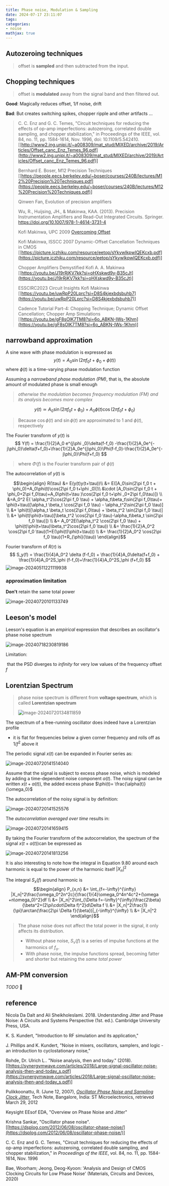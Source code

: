 ```yaml
---
title: Phase noise, Modulation & Sampling
date: 2024-07-17 23:11:07
tags:
categories:
- noise
mathjax: true
---
```


## Autozeroing techniques

> offset is **sampled** and then subtracted from the input.



## Chopping techniques

> offset is **modulated** away from the signal band and then filtered out.

**Good**: Magically reduces offset, 1/f noise, drift

**Bad**: But creates switching spikes, chopper ripple and other artifacts …





> C. C. Enz and G. C. Temes, "Circuit techniques for reducing the effects of op-amp imperfections: autozeroing, correlated double sampling, and chopper stabilization," in Proceedings of the IEEE, vol. 84, no. 11, pp. 1584-1614, Nov. 1996, doi: 10.1109/5.542410. [[http://www2.ing.unipi.it/~a008309/mat_stud/MIXED/archive/2019/Articles/Offset_canc_Enz_Temes_96.pdf](http://www2.ing.unipi.it/~a008309/mat_stud/MIXED/archive/2019/Articles/Offset_canc_Enz_Temes_96.pdf)]
>
> Bernhard E. Boser, M12 Precision Techniques [[https://people.eecs.berkeley.edu/~boser/courses/240B/lectures/M12%20Precision%20Techniques.pdf](https://people.eecs.berkeley.edu/~boser/courses/240B/lectures/M12%20Precision%20Techniques.pdf)]
>
> Qinwen Fan, Evolution of precision amplifiers
>
> Wu, R., Huijsing, JH., & Makinwa, KAA. (2013). Precision Instrumentation Amplifiers and Read-Out Integrated Circuits. Springer. https://doi.org/10.1007/978-1-4614-3731-4
>
> Kofi Makinwa, UPC 2009 [Overcoming Offset](https://electronicengineering.phd.upc.edu/en/courses-and-seminars/courses-materials/2008-2009/slides-makinwa-1)
>
> Kofi Makinwa, ISSCC 2007 Dynamic-Offset Cancellation Techniques in CMOS [[https://picture.iczhiku.com/resource/eetop/sYkywlkpwIQEKcxb.pdf](https://picture.iczhiku.com/resource/eetop/sYkywlkpwIQEKcxb.pdf)]
>
> Chopper Amplifiers Demystified Kofi A. A. Makinwa [[https://youtu.be/J19rRjKV7kk?si=oHXskwd9y-B35cJt](https://youtu.be/J19rRjKV7kk?si=oHXskwd9y-B35cJt)]
>
> ESSCIRC2023 Circuit Insights Kofi Makinwa [[https://youtu.be/uwRpP20Lprc?si=D8S4kjexbdsbuhb7](https://youtu.be/uwRpP20Lprc?si=D8S4kjexbdsbuhb7)]
>
> Cadence Tutorial Part-4: Chopping Technique; Dynamic Offset Cancellation; Chopper Amp Simulations [[https://youtu.be/gF8sOlK7TM8?si=6o_ABKN-IWs-1Khm](https://youtu.be/gF8sOlK7TM8?si=6o_ABKN-IWs-1Khm)]





## narrowband approximation

A sine wave with phase modulation is expressed as
$$
y(t) = A_0 \sin(2\pi f_0 t + \phi _0 +\phi (t))
$$
where $\phi (t)$ is a time-varying phase modulation function



Assuming a *narrowband phase modulation (PM)*, that is, the absolute amount of modulated phase is small enough

> *otherwise the modulation becomes frequency modulation (FM) and its analysis becomes more complex*

$$
y(t) \simeq A_0 \sin(2\pi f_0 t +\phi _0) + A_0 \phi (t)\cos(2\pi f_0 t + \phi _0)
$$

> Because $\cos \phi(t)$ and $\sin \phi(t)$ are approximated to $1$ and $\phi (t)$, respectively



The Fourier transform of $y(t)$ is
$$
Y(f) = \frac{1}{2}A_0 e^{j\phi _0}\delta(f-f_0) -\frac{1}{2}A_0e^{-j\phi_0}\delta(f+f_0)+\frac{1}{2}A_0e^{j\phi_0}\Phi(f-f_0)-\frac{1}{2}A_0e^{-j\phi_0}\Phi(f+f_0)
$$

> where $\Phi(f)$ is the Fourier transform pair of $\phi(t)$



The autocorrelation of $y(t)$ is

$$\begin{align}
R(\tau) &= E(y(t)y(t+\tau))\\
&= E([A_0\sin(2\pi f_0 t + \phi_0)+A_0\phi(t)\cos(2\pi f_0 t+\phi _0)]\\
&\cdot [A_0\sin(2\pi f_0 t + \phi_0+2\pi f_0\tau)+A_0\phi(t+\tau )\cos(2\pi f_0 t+\phi _0+2\pi f_0\tau)]) \\
&=A_0^2 E( \alpha_t^2\cos(2\pi f_0 \tau) + \alpha_t\beta_t\sin(2\pi f_0\tau)+ \phi(t+\tau)[\alpha_t \beta_t \cos(2\pi f_0 \tau) - \alpha_t^2\sin(2\pi f_0 \tau)] \\
&+ \phi(t)[\alpha_t \beta_t \cos(2\pi f_0\tau) + \beta_t^2 \sin(2\pi f_0 \tau)] \\
&+ \phi(t)\phi(t+\tau)[\beta_t^2 \cos(2\pi f_0 \tau)-\alpha_t\beta_t \sin(2\pi f_0 \tau)]) \\
&= A_0^2E(\alpha_t^2 \cos(2\pi f_0 \tau) + \phi(t)\phi(t+\tau)\beta_t^2\cos(2\pi f_0 \tau)) \\
&= \frac{1}{2}A_0^2 \cos(2\pi f_0 \tau)(1+E(\phi(t)\phi(t+\tau))) \\
&= \frac{1}{2}A_0^2 \cos(2\pi f_0 \tau)(1+R_{\phi}(\tau))
\end{align}$$

Fourier transform of $R(\tau)$ is
$$
S_y(f) = \frac{1}{4}A_0^2 \delta (f-f_0) + \frac{1}{4}A_0\delta(f+f_0) + \frac{1}{4}A_0^2S_\phi (f-f_0)+\frac{1}{4}A_0^2S_\phi (f+f_0)
$$
![image-20240511221119938](comm/image-20240511221119938.png)

### approximation limitation

**Don't** retain the same total power

![image-20240720101133749](comm/image-20240720101133749.png)



## Leeson's model

Leeson's equation is an *empirical* expression that describes an oscillator's phase noise spectrum

![image-20240718230819186](comm/image-20240718230819186.png)

Limitation:

​	that the PSD diverges to *infinity* for very low values of the frequency offset $f$​



## Lorentzian Spectrum

> phase noise spectrum is different from **voltage spectrum**, which is called **Lorentzian spectrum**
>
> ![image-20240720134811859](comm/image-20240720134811859.png)



The spectrum of a free-running oscillator does indeed have a Lorentzian profile

- it is flat for frequencies below a given corner frequency and rolls off as $1/f^2$ above it

The periodic signal $x(t)$ can be expanded in Fourier series as:

![image-20240720141514040](comm/image-20240720141514040.png)

Assume that the signal is subject to excess phase noise, which is modeled by adding a time-dependent noise component $\alpha(t)$. The noisy signal can be written $x(t+\alpha(t))$, the added excess phase $\phi(t)= \frac{\alpha(t)}{\omega_0}$

The autocorrelation of the noisy signal is by definition:

![image-20240720141525576](comm/image-20240720141525576.png)

The *autocorrelation averaged over time* results in:

![image-20240720141659415](comm/image-20240720141659415.png)

By taking the Fourier transform of the autocorrelation, the spectrum of the signal $x(t + \alpha(t))$​ can be expressed as

![image-20240720141813256](comm/image-20240720141813256.png)

It is also interesting to note how the integral in Equation 9.80 around each harmonic is equal to the power of the harmonic itself $|X_n|^2$

The integral $S_x(f)$ around harmonic is
$$\begin{align}
P_{x,n} &= \int_{f=-\infty}^{\infty} |X_n|^2\frac{\omega_0^2n^2c}{\frac{1}{4}\omega_0^4n^4c^2+(\omega +n\omega_0)^2}df \\
&= |X_n|^2\int_{\Delta f=-\infty}^{\infty}\frac{2\beta}{\beta^2+(2\pi\cdot\Delta f)^2}d\Delta f \\
&= |X_n|^2\frac{1}{\pi}\arctan(\frac{2\pi \Delta f}{\beta})|_{-\infty}^{\infty} \\
&= |X_n|^2
\end{align}$$



> The phase noise does not affect the total power in the signal, it only affects its distribution. 
>
> - Without phase noise, $S_v(f)$ is a series of impulse functions at the harmonics of $f_o$. 
> - With phase noise, the impulse functions spread, becoming fatter and shorter but retaining the *same total power*




## AM-PM conversion

*TODO* &#128197;






## reference

Nicola Da Dalt and Ali Sheikholeslami. 2018. Understanding Jitter and Phase Noise: A Circuits and Systems Perspective (1st. ed.). Cambridge University Press, USA.

K. S. Kundert, "Introduction to RF simulation and its application,"

J. Phillips and K. Kundert, "Noise in mixers, oscillators, samplers, and logic - an introduction to cyclostationary noise,"

Rohde, Dr. Ulrich L.. "Noise analysis, then and today." (2018).[[https://synergymwave.com/articles/2018/Large-signal-oscillator-noise-analysis-then-and-today_s.pdf](https://synergymwave.com/articles/2018/Large-signal-oscillator-noise-analysis-then-and-today_s.pdf)]

Pulikkoonattu, R. (June 12, 2007), [*Oscillator Phase Noise and Sampling Clock Jitter*](http://documents.epfl.ch/users/p/pu/pulikkoo/private/report_pn_jitter_oscillator_ratna.pdf), Tech Note, Bangalore, India: ST Microelectronics, retrieved March 29, 2012

Keysight EEsof EDA, "Overview on Phase Noise and Jitter"

Krishna Sankar, "Oscillator phase noise". [[https://dsplog.com/2012/06/08/oscillator-phase-noise/](https://dsplog.com/2012/06/08/oscillator-phase-noise/)] 

C. C. Enz and G. C. Temes, "Circuit techniques for reducing the effects of op-amp imperfections: autozeroing, correlated double sampling, and chopper stabilization," in *Proceedings of the IEEE*, vol. 84, no. 11, pp. 1584-1614, Nov. 1996

Bae, Woorham; Jeong, Deog-Kyoon: 'Analysis and Design of CMOS Clocking Circuits for Low Phase Noise' (Materials, Circuits and Devices, 2020)
